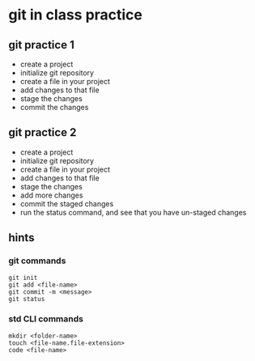# git in class practice

## git practice 1

- create a project
- initialize git repository
- create a file in your project
- add changes to that file
- stage the changes
- commit the changes

## git practice 2

- create a project
- initialize git repository
- create a file in your project
- add changes to that file
- stage the changes
- add more changes
- commit the staged changes
- run the status command, and see that you have un-staged changes

## hints

### git commands

```shell
git init
git add <file-name>
git commit -m <message>
git status
```

### std CLI commands

```shell
mkdir <folder-name>
touch <file-name.file-extension>
code <file-name>
```

